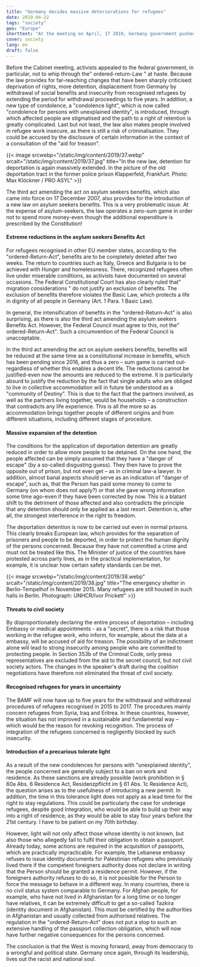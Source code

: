 ```yaml
---
title: "Germany decides massive deteriorations for refugees"
date: 2019-04-22
tags: "society"
geo: "Europe"
shorttext: "At the meeting on April, 17 2019, Germany government pushed forward with two laws the deprivation of refugees."
cover: society
lang: en
draft: false
---
```


Before the Cabinet meeting, activists appealed to the federal government, in particular, not to whip through the" ordered-return-Law " at haste. Because the law provides for far-reaching changes that have been sharply criticised: deprivation of rights, more detention, displacement from Germany by withdrawal of social benefits and insecurity from recognised refugees by extending the period for withdrawal proceedings to five years. In addition, a new type of condolence, a "condolence light", which is now called "condolence for persons with unexplained identity", is introduced, through which affected people are stigmatised and the path to a right of retention is greatly complicated. Last but not least, the law also makes people involved in refugee work insecure, as there is still a risk of criminalisation. They could be accused by the disclosure of certain information in the context of a consultation of the "aid for treason".

{{< image srcwebp="/static/img/content/2019/37.webp" srcalt="/static/img/content/2019/37.jpg" title="In the new law, detention for deportation is again massively extended. In the picture of the old deportation tract in the former police prison Klapperfeld, Frankfurt. Photo: Max Klöckner / PRO ASYL" >}}

The third act amending the act on asylum seekers benefits, which also came into force on 17 December 2007, also provides for the introduction of a new law on asylum seekers benefits. This is a very problematic issue. At the expense of asylum-seekers, the law operates a zero-sum game in order not to spend more money-even though the additional expenditure is prescribed by the Constitution!

#### Extreme reductions in the asylum seekers Benefits Act

For refugees recognised in other EU member states, according to the "ordered-Return-Act", benefits are to be completely deleted after two weeks. The return to countries such as Italy, Greece and Bulgaria is to be achieved with Hunger and homelessness. There, recognized refugees often live under miserable conditions, as activists have documented on several occasions. The Federal Constitutional Court has also clearly ruled that" migration considerations " do not justify an exclusion of benefits. The exclusion of benefits therefore violates the Basic Law, which protects a life in dignity of all people in Germany (Art. 1 Para. 1 Basic Law). 

In general, the intensification of benefits in the "ordered-Return-Act" is also surprising, as there is also the third act amending the asylum seekers Benefits Act. However, the Federal Council must agree to this, not the" ordered-Return-Act". Such a circumvention of the Federal Council is unacceptable.

In the third act amending the act on asylum seekers benefits, benefits will be reduced at the same time as a constitutional increase in benefits, which has been pending since 2016, and thus a zero – sum game is carried out-regardless of whether this enables a decent life. The reductions cannot be justified-even now the amounts are reduced to the extreme. It is particularly absurd to justify the reduction by the fact that single adults who are obliged to live in collective accommodation will in future be understood as a "community of Destiny". This is due to the fact that the partners involved, as well as the partners living together, would be households – a construction that contradicts any life experience. This is all the more so as accommodation brings together people of different origins and from different situations, including different stages of procedure.

#### Massive expansion of the detention

The conditions for the application of deportation detention are greatly reduced in order to allow more people to be detained. On the one hand, the people affected can be simply assumed that they have a "danger of escape" (by a so-called disgusting guess). They then have to prove the opposite out of prison, but not even get – as in criminal law-a lawyer. In addition, almost banal aspects should serve as an indication of "danger of escape", such as, that the Person has paid some money to come to Germany (on whom does not apply?) or that she gave wrong information some time ago-even if they have been corrected by now. This is a blatant shift to the detriment of those affected and also contradicts the principle that any detention should only be applied as a last resort. Detention is, after all, the strongest interference in the right to freedom.

The deportation detention is now to be carried out even in normal prisons. This clearly breaks European law, which provides for the separation of prisoners and people to be deported, in order to protect the human dignity of the persons concerned. Because they have not committed a crime and must not be treated like this. The Minister of justice of the countries have protested across party lines, as in the practical implementation, for example, it is unclear how certain safety standards can be met.

{{< image srcwebp="/static/img/content/2019/38.webp" srcalt="/static/img/content/2019/38.jpg" title="The emergency shelter in Berlin-Tempelhof in November 2015. Many refugees are still housed in such halls in Berlin. Photograph: UNHCR/Ivor Prickett" >}}

#### Threats to civil society

By disproportionately declaring the entire process of deportation – including Embassy or medical appointments - as a "secret", there is a risk that those working in the refugee work, who inform, for example, about the date at a embassy, will be accused of aid for treason. The possibility of an indictment alone will lead to strong insecurity among people who are committed to protecting people. In Section 353b of the Criminal Code, only press representatives are excluded from the aid to the secret council, but not civil society actors. The changes in the speaker's draft during the coalition negotiations have therefore not eliminated the threat of civil society.

#### Recognised refugees for years in uncertainty

The BAMF will now have up to five years for the withdrawal and withdrawal procedures of refugees recognised in 2015 to 2017. The procedures mainly concern refugees from Syria, Iraq and Eritrea. In these countries, however, the situation has not improved in a sustainable and fundamental way – which would be the reason for revoking recognition. The process of integration of the refugees concerned is negligently blocked by such insecurity.

#### Introduction of a precarious tolerate light

As a result of the new condolences for persons with "unexplained identity", the people concerned are generally subject to a ban on work and residence. As these sanctions are already possible (work prohibition in § 60a Abs. 6 Residence Act, Residenzpflicht im § 61 Abs. 1c Residence Act), the question arises as to the usefulness of introducing a new permit. In addition, the time in this tolerance light does not apply as a lead time for the right to stay regulations. This could be particularly the case for underage refugees, despite good Integration, who would be able to build up their way into a right of residence, as they would be able to stay four years before the 21st century. I have to be patient on my 70th birthday.

However, light will not only affect those whose identity is not known, but also those who allegedly fail to fulfil their obligation to obtain a passport. Already today, some actions are required in the acquisition of passports, which are practically impracticable. For example, the Lebanese embassy refuses to issue identity documents for Palestinian refugees who previously lived there if the competent foreigners authority does not declare in writing that the Person should be granted a residence permit. However, if the foreigners authority refuses to do so, it is not possible for the Person to force the message to behave in a different way. In many countries, there is no civil status system comparable to Germany. For Afghan people, for example, who have not lived in Afghanistan for a long time or no longer have relatives, it can be extremely difficult to get a so-called Tazkira (identity document in Afghanistan). This must be certified by the authorities in Afghanistan and usually collected from authorised relatives. The regulation in the "ordered-Return-Act" does not put a stop to such an extensive handling of the passport collection obligation, which will now have further negative consequences for the persons concerned.

The conclusion is that the West is moving forward, away from democracy to a wrongful and political state. Germany once again, through its leadership, lives out the racist and national soul.
